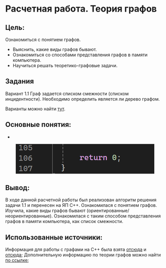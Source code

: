 # Расчетная работа. Теория графов
## Цель:
 Ознакомиться с понятием графов.
- Выяснить, какие виды графов бывают.
- Ознакомиться со способами представления графов в памяти компьютера.
- Научиться решать теоретико-графовые задачи. 

## Задания
Вариант 1.1 Граф задается списком смежности (списком инцидентности). Необходимо определить является ли дерево графом.

Варианты можно найти [тут](https://drive.google.com/file/d/1-rSQZex8jW-2DlY2kko18gU1oUAtEGHl/view).

## Основные понятия:
-  



<p  align="center"><img src="pic/8.png" ></p>
  




## Вывод:

В ходе данной расчетной работы был реализован алгоритм решения задачи 1.1 и перенесен на ЯП C++.
Ознакомилася с понятием графов.
Изучила, какие виды графов бывают (ориентированные/неориентированные).
Ознакомилася с таким способом представления графов в памяти компьютера, как список смежности.


## Использованные источники:

Информация для работы с графами на C++ была взята [отсюда](https://brestprog.by/topics/) и  [отсюда](https://prog-cpp.ru/data-graph/);
Дополнительную информацию по теории графов можно найти [по ссылке](https://habr.com/ru/companies/otus/articles/568026/);
